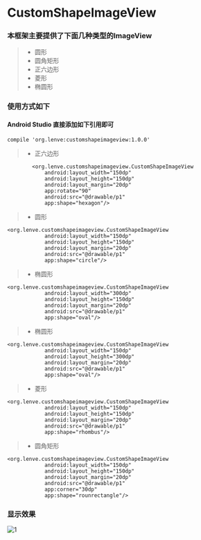 # CustomShapeImageView

### 本框架主要提供了下面几种类型的ImageView

> * 圆形
> * 圆角矩形
> * 正六边形
> * 菱形
> * 椭圆形

### 使用方式如下
#### Android Studio 直接添加如下引用即可
```
compile 'org.lenve:customshapeimageview:1.0.0'
```
> * 正六边形
```
        <org.lenve.customshapeimageview.CustomShapeImageView
            android:layout_width="150dp"
            android:layout_height="150dp"
            android:layout_margin="20dp"
            app:rotate="90"
            android:src="@drawable/p1"
            app:shape="hexagon"/>
```
> * 圆形
```
<org.lenve.customshapeimageview.CustomShapeImageView
            android:layout_width="150dp"
            android:layout_height="150dp"
            android:layout_margin="20dp"
            android:src="@drawable/p1"
            app:shape="circle"/>
```
> * 椭圆形
```
<org.lenve.customshapeimageview.CustomShapeImageView
            android:layout_width="300dp"
            android:layout_height="150dp"
            android:layout_margin="20dp"
            android:src="@drawable/p1"
            app:shape="oval"/>
```
> * 椭圆形
```
<org.lenve.customshapeimageview.CustomShapeImageView
            android:layout_width="150dp"
            android:layout_height="300dp"
            android:layout_margin="20dp"
            android:src="@drawable/p1"
            app:shape="oval"/>
```
> * 菱形
```
<org.lenve.customshapeimageview.CustomShapeImageView
            android:layout_width="150dp"
            android:layout_height="150dp"
            android:layout_margin="20dp"
            android:src="@drawable/p1"
            app:shape="rhombus"/>
```
> * 圆角矩形
```
<org.lenve.customshapeimageview.CustomShapeImageView
            android:layout_width="150dp"
            android:layout_height="150dp"
            android:layout_margin="20dp"
            android:src="@drawable/p1"
            app:corner="30dp"
            app:shape="rounrectangle"/>
```
### 显示效果
![1](https://cloud.githubusercontent.com/assets/6023444/18171596/3294cbf2-7095-11e6-9b7d-3d05e18247a6.gif)
